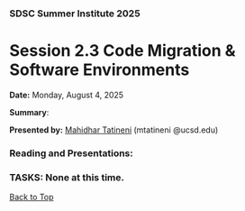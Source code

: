 ### SDSC Summer Institute 2025
# Session 2.3 Code Migration & Software Environments

**Date:** Monday, August 4, 2025

**Summary**: 

**Presented by:** [Mahidhar Tatineni](https://www.sdsc.edu/research/experts/tatineni_mahidhar.html) (mtatineni @ucsd.edu)

### Reading and Presentations:

### TASKS: None at this time.

[Back to Top](#top)
